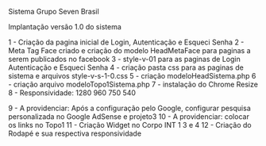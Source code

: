 Sistema Grupo Seven Brasil

Implantação versão 1.0 do sistema

 1 - Criação da pagina inicial de Login, Autenticação e Esqueci Senha
 2 - Meta Tag Face criado e criação do modelo HeadMetaFace para paginas a serem publicados no facebook
 3 - style-v-01 para as paginas de Login Autenticação e Esqueci Senha 
 4 - criação pasta css para as paginas de sistema e arquivos style-v-s-1-0.css
 5 - criação modeloHeadSistema.php
 6 - criação arquivo modeloTopo1Sistema.php
 7 - instalação do Chrome Resize
 8 - Responsividade: 1280 960 750 540 
 
 9 - A providenciar: Após a configuração pelo Google, configurar pesquisa personalizada no Google AdSense e projeto3
 10 - A providenciar: colocar os links no Topo1
 11 - Criação Widget no Corpo INT 1 3 e 4 
 12 - Criação do Rodapé e sua respectiva responsividade 
 
 
